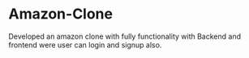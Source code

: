 # Amazon-Clone
Developed an amazon clone with fully functionality with Backend and frontend were user can login and signup also.
